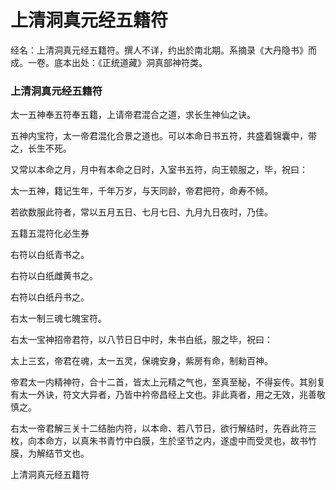 # 上清洞真元经五籍符

经名：上清洞真元经五籍符。撰人不详，约出於南北期。系摘录《大丹隐书》而成。一卷。底本出处：《正统道藏》洞真部神符类。

### 上清洞真元经五籍符

太一五神奉五符奉五籍，上请帝君混合之道，求长生神仙之诀。

五神内宝符，太一帝君混化合景之道也。可以本命日书五符，共盛着锦囊中，带之，长生不死。

又常以本命之月，月中有本命之日时，入室书五符，向王顿服之，毕，祝曰：

太一五神，籍记生年，千年万岁，与天同龄，帝君把符，命寿不倾。

若欲数服此符者，常以五月五日、七月七日、九月九日夜时，乃佳。

五籍五混符化必生券

右符以白纸青书之。

右符以白纸雌黄书之。

右符以白纸丹书之。

右太一制三魂七魄宝符。

右太一宝神招帝君符，以八节日日中时，朱书白纸，服之毕，祝曰：

太上三玄，帝君在魂，太一五灵，保魂安身，紫房有命，制勑百神。

帝君太一内精神符，合十二首，皆太上元精之气也，至真至秘，不得妄传。其别复有太一外诀，符文大异者，乃皆中衿帝昌经上文也。非此真者，用之无效，兆善敬慎之。

右太一帝君解三关十二结胎内符，以本命、若八节日，欲行解结时，先吞此符三枚，向本命方，以真朱书青竹中白膜，生於坚节之内，遂虚中而受灵也，故书竹膜，为解结节文也。

上清洞真元经五籍符
